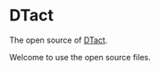 # DTact
The open source of [DTact](https://sites.google.com/view/dtact-sensor).

Welcome to use the open source files.
